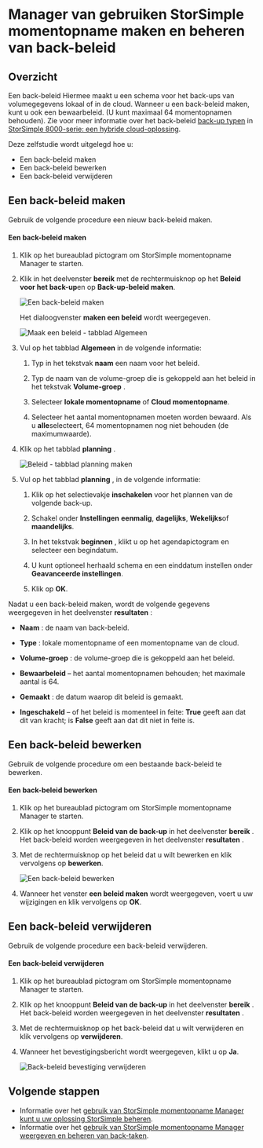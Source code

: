 <properties 
   pageTitle="Beleidsregels voor het back-up van StorSimple momentopname Manager | Microsoft Azure"
   description="Beschrijving van het gebruik van de module StorSimple momentopname Manager MMC maken en beheren van de back-up beleidsregels waarmee wordt bepaald geplande back-ups."
   services="storsimple"
   documentationCenter="NA"
   authors="SharS"
   manager="carmonm"
   editor="" />
<tags 
   ms.service="storsimple"
   ms.devlang="NA"
   ms.topic="article"
   ms.tgt_pltfrm="NA"
   ms.workload="TBD"
   ms.date="05/12/2016"
   ms.author="v-sharos" />

# <a name="use-storsimple-snapshot-manager-to-create-and-manage-backup-policies"></a>Manager van gebruiken StorSimple momentopname maken en beheren van back-beleid

## <a name="overview"></a>Overzicht

Een back-beleid Hiermee maakt u een schema voor het back-ups van volumegegevens lokaal of in de cloud. Wanneer u een back-beleid maken, kunt u ook een bewaarbeleid. (U kunt maximaal 64 momentopnamen behouden). Zie voor meer informatie over het back-beleid [back-up typen](storsimple-what-is-snapshot-manager.md#backup-type) in [StorSimple 8000-serie: een hybride cloud-oplossing](storsimple-overview.md).

Deze zelfstudie wordt uitgelegd hoe u:

- Een back-beleid maken 
- Een back-beleid bewerken 
- Een back-beleid verwijderen 

## <a name="create-a-backup-policy"></a>Een back-beleid maken

Gebruik de volgende procedure een nieuw back-beleid maken.

#### <a name="to-create-a-backup-policy"></a>Een back-beleid maken

1. Klik op het bureaublad pictogram om StorSimple momentopname Manager te starten.

2. Klik in het deelvenster **bereik** met de rechtermuisknop op het **Beleid voor het back-up**en op **Back-up-beleid maken**.

    ![Een back-beleid maken](./media/storsimple-snapshot-manager-manage-backup-policies/HCS_SSM_Create_BU_policy.png)

    Het dialoogvenster **maken een beleid** wordt weergegeven. 

    ![Maak een beleid - tabblad Algemeen](./media/storsimple-snapshot-manager-manage-backup-policies/HCS_SSM_Create_policy_general.png)

3. Vul op het tabblad **Algemeen** in de volgende informatie:

   1. Typ in het tekstvak **naam** een naam voor het beleid.

   2. Typ de naam van de volume-groep die is gekoppeld aan het beleid in het tekstvak **Volume-groep** .

   3. Selecteer **lokale momentopname** of **Cloud momentopname**.

   4. Selecteer het aantal momentopnamen moeten worden bewaard. Als u **alle**selecteert, 64 momentopnamen nog niet behouden (de maximumwaarde). 

4. Klik op het tabblad **planning** .

    ![Beleid - tabblad planning maken](./media/storsimple-snapshot-manager-manage-backup-policies/HCS_SSM_Create_policy_schedule.png)

5. Vul op het tabblad **planning** , in de volgende informatie: 

   1. Klik op het selectievakje **inschakelen** voor het plannen van de volgende back-up.

   2. Schakel onder **Instellingen** **eenmalig**, **dagelijks**, **Wekelijks**of **maandelijks**. 

   3. In het tekstvak **beginnen** , klikt u op het agendapictogram en selecteer een begindatum.

   4. U kunt optioneel herhaald schema en een einddatum instellen onder **Geavanceerde instellingen**.

   5. Klik op **OK**.

Nadat u een back-beleid maken, wordt de volgende gegevens weergegeven in het deelvenster **resultaten** :

- **Naam** : de naam van back-beleid.

- **Type** : lokale momentopname of een momentopname van de cloud.

- **Volume-groep** : de volume-groep die is gekoppeld aan het beleid.

- **Bewaarbeleid** – het aantal momentopnamen behouden; het maximale aantal is 64.

- **Gemaakt** : de datum waarop dit beleid is gemaakt.

- **Ingeschakeld** – of het beleid is momenteel in feite: **True** geeft aan dat dit van kracht; is **False** geeft aan dat dit niet in feite is. 

## <a name="edit-a-backup-policy"></a>Een back-beleid bewerken

Gebruik de volgende procedure om een bestaande back-beleid te bewerken.

#### <a name="to-edit-a-backup-policy"></a>Een back-beleid bewerken

1. Klik op het bureaublad pictogram om StorSimple momentopname Manager te starten. 

2. Klik op het knooppunt **Beleid van de back-up** in het deelvenster **bereik** . Het back-beleid worden weergegeven in het deelvenster **resultaten** . 

3. Met de rechtermuisknop op het beleid dat u wilt bewerken en klik vervolgens op **bewerken**. 

    ![Een back-beleid bewerken](./media/storsimple-snapshot-manager-manage-backup-policies/HCS_SSM_Edit_BU_policy.png) 

4. Wanneer het venster **een beleid maken** wordt weergegeven, voert u uw wijzigingen en klik vervolgens op **OK**. 

## <a name="delete-a-backup-policy"></a>Een back-beleid verwijderen

Gebruik de volgende procedure een back-beleid verwijderen.

#### <a name="to-delete-a-backup-policy"></a>Een back-beleid verwijderen

1. Klik op het bureaublad pictogram om StorSimple momentopname Manager te starten. 

2. Klik op het knooppunt **Beleid van de back-up** in het deelvenster **bereik** . Het back-beleid worden weergegeven in het deelvenster **resultaten** . 

3. Met de rechtermuisknop op het back-beleid dat u wilt verwijderen en klik vervolgens op **verwijderen**.

4. Wanneer het bevestigingsbericht wordt weergegeven, klikt u op **Ja**.

    ![Back-beleid bevestiging verwijderen](./media/storsimple-snapshot-manager-manage-backup-policies/HCS_SSM_Delete_BU_policy.png)

## <a name="next-steps"></a>Volgende stappen

- Informatie over het [gebruik van StorSimple momentopname Manager kunt u uw oplossing StorSimple beheren](storsimple-snapshot-manager-admin.md).
- Informatie over het [gebruik van StorSimple momentopname Manager weergeven en beheren van back-taken](storsimple-snapshot-manager-manage-backup-jobs.md).
